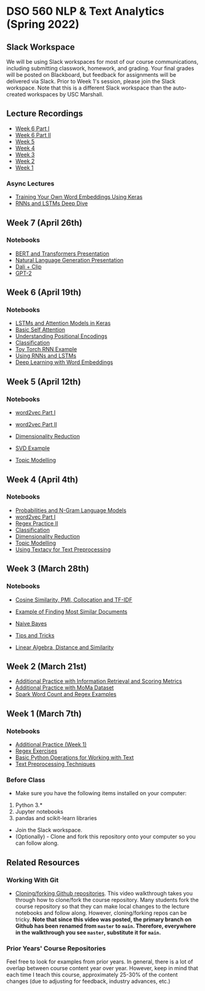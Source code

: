 # DSO 560 NLP & Text Analytics (Spring 2022)

## Slack Workspace
We will be using Slack workspaces for most of our course communications, including submitting classwork, homework, and grading. Your final grades will be posted on Blackboard, but feedback for assignments will be delivered via Slack. Prior to Week 1's session, please join the Slack workspace. 
Note that this is a different Slack workspace than the auto-created workspaces by USC Marshall.

## Lecture Recordings
* [Week 6 Part I](https://usc.zoom.us/rec/share/FkQ3aOKJ2ANY7dG6qpRywO2IwhW7Kmz0KVZpC9y_VajS-17PObwBx-Z848fWEOBZ.1Nodz6fOXOEPgkTk?startTime=1650417921000)
* [Week 6 Part II](https://usc.zoom.us/rec/share/FkQ3aOKJ2ANY7dG6qpRywO2IwhW7Kmz0KVZpC9y_VajS-17PObwBx-Z848fWEOBZ.1Nodz6fOXOEPgkTk?startTime=1650427335000)
* [Week 5](https://usc.zoom.us/rec/share/FRRbxbruCPnQy_nFL-Rav8GgCRBtuA84R2D3ubvGljFuVKiBll7J3042MPK7fHbz.FuZCwIQL_2qDUM_d)
* [Week 4](https://usc.zoom.us/rec/share/FE4QW2WEFjaVjMu2nX28r2ZsCPBzuP1vMe-zjrNjer4wI6gew4Nh6I2sTxMAODtX.AvfJKTLJXZ9LBKSN?startTime=1649208421000)
* [Week 3](https://usc.zoom.us/rec/share/pPVNZN0WvOjemQQTksSryQdjfud8K9A07n1kTrETM3vUhY2TuSmtSZllzETEo-lv.Ttq6RSnJl_LYPMx4?startTime=1648603737000)
* [Week 2](https://usc.zoom.us/rec/share/dJdXUo2GCjDrkI-DmEoFS7VVcTdtLFhmxgeslB-PGQaKDh0v0npBvMxrkeuWl06e.3-BBKkhmmMnb4AfG?startTime=1647999047000)
* [Week 1](https://usc.zoom.us/rec/share/WkQz2xhXt9FLfdW91XY_lZJu1fjyVvwfpZJ8u7Up0WeIPKuULlvNcDf4pdVKql6Z.aC_H890ztXp8imgk?startTime=1646792734000)

### Async Lectures

* [Training Your Own Word Embeddings Using Keras](https://youtu.be/Wp-Wb456kSU)
* [RNNs and LSTMs Deep Dive](https://youtu.be/Bt9zoPMzZZQ)

## Week 7 (April 26th)
### Notebooks
- [BERT and Transformers Presentation](https://docs.google.com/presentation/d/1tg9jAlMXk5YH_yjxYg4F128NcZx1-5FVNZKo0Y6GYJU/edit#slide=id.g1256ad3e9e5_0_10)
- [Natural Language Generation Presentation](https://docs.google.com/presentation/d/16ueixjMo50pvSMCcLlOCBMmoJEJ-WPUKaV8XXEFW2qw/edit#slide=id.g122664afd90_0_89)
- [Dali + Clip](https://colab.research.google.com/drive/1Q-TbYvASMPRMXCOQjkxxf72CXYjR_8Vp?usp=sharing)
- [GPT-2](https://colab.research.google.com/drive/1VLG8e7YSEwypxU-noRNhsv5dW4NfTGce)

## Week 6 (April 19th)
### Notebooks
- [LSTMs and Attention Models in Keras](https://colab.research.google.com/drive/1YJ7nFGIyjuyUaUHcTs6HrMXr2QzUXiDc)
- [Basic Self Attention](https://colab.research.google.com/drive/1VKcVEULBPYQ42uwMCcNzczmsGXoSGZt1?usp=sharing)
- [Understanding Positional Encodings](https://colab.research.google.com/drive/1P1-SDViNp3NFVQ9Z6NtDIrSjBH7pVCTP?usp=sharing)
- [Classification](https://colab.research.google.com/drive/1KKJ2kFGXNYiqa8MDtTsLDTJ6cKXCdlJN?usp=sharing)
- [Toy Torch RNN Example](https://colab.research.google.com/drive/1sZOuotJLZ8ENkZ_EB8BZXoCmS7svnvj3?usp=sharing)
- [Using RNNs and LSTMs](https://colab.research.google.com/drive/1G6bxy1OlHPeVo6zAs8TxvN5du9PHhZQf?usp=sharing)
- [Deep Learning with Word Embeddings](https://colab.research.google.com/drive/1CtQr7n6zp_mDJYpXNRSc3Fqg1JGqN194?usp=sharing)

## Week 5 (April 12th)
### Notebooks
- [word2vec Part I](https://colab.research.google.com/drive/1CIAe8e36GTvjw_mytI1_mlFJPqQZU8qB?usp=sharing)
- [word2vec Part II](https://colab.research.google.com/drive/1_Hht2TlvDT5QFZ-XGUX1LHPJF3A0JUPO)

- [Dimensionality Reduction](https://colab.research.google.com/drive/1Q18c1ngdkaGAe4qnAnPJ6qv6tZR7AtSy#scrollTo=DUXVl4y74Jzm)
- [SVD Example](https://colab.research.google.com/drive/13ZpbJxOoLWkQV16s9Au0vqx3RQNDjQe5?usp=sharing)
- [Topic Modelling](https://colab.research.google.com/drive/1tnH3a_DtbpMlXUr_X09ezOL2c4ekoNfx#scrollTo=m5KWA9b0FShn)

## Week 4 (April 4th)
### Notebooks
- [Probabilities and N-Gram Language Models](https://colab.research.google.com/drive/11GHEFTywu_uFWFjtecf-mC5PeeXHcEVM?usp=sharing)
- [word2vec Part I](https://colab.research.google.com/drive/1CIAe8e36GTvjw_mytI1_mlFJPqQZU8qB?usp=sharing)
- [Regex Practice II](https://colab.research.google.com/drive/1ejE3FQQ3A98SQGGJWJN6U8JfbNqMBuYm?usp=sharing)
- [Classification](https://colab.research.google.com/drive/1KKJ2kFGXNYiqa8MDtTsLDTJ6cKXCdlJN?usp=sharing)
- [Dimensionality Reduction](https://colab.research.google.com/drive/1Q18c1ngdkaGAe4qnAnPJ6qv6tZR7AtSy#scrollTo=DUXVl4y74Jzm)
- [Topic Modelling](https://colab.research.google.com/drive/1tnH3a_DtbpMlXUr_X09ezOL2c4ekoNfx#scrollTo=m5KWA9b0FShn)
- [Using Textacy for Text Preprocessing](https://colab.research.google.com/drive/1x7uDP18uQgERzxQXKC6RY05_IW9F0mtt)

## Week 3 (March 28th)

### Notebooks
- [Cosine Similarity, PMI, Collocation and TF-IDF](https://colab.research.google.com/drive/1DiVzTkmcvwF0b5Hn_L-YZSkQj-t_hDVU?usp=sharing)
- [Example of Finding Most Similar Documents](https://colab.research.google.com/drive/1fG1T6gMWlL-AQT7bI6TJpLIAHO1G2ESa?usp=sharing)
- [Naive Bayes](https://colab.research.google.com/drive/1J2XfQEafCLQKO4AVVHeqCVg4nyC74E86?usp=sharing)
- [Tips and Tricks](https://colab.research.google.com/drive/1JEj3tF69_B0XSYNyt9Oei4DSxPqVcaad?usp=sharing)

- [Linear Algebra, Distance and Similarity](https://colab.research.google.com/drive/1CrwxdViIf2RFK0hu7rfALviGcAnFsiaZ?usp=sharing)


## Week 2 (March 21st)
- [Additional Practice with Information Retrieval and Scoring Metrics](https://colab.research.google.com/drive/1Ls90FpBt4UA3epTJJPuvnVgEAyBrJrPt#scrollTo=t7QRI4ZnkdXq)
- [Additional Practice with MoMa Dataset](https://colab.research.google.com/drive/1ShrXvEhjYX2UpcWfHZttjwvfkg9sICJM?usp=sharing)
- [Spark Word Count and Regex Examples](https://databricks-prod-cloudfront.cloud.databricks.com/public/4027ec902e239c93eaaa8714f173bcfc/5232729486082968/1540886924384845/4388619205012290/latest.html)

## Week 1 (March 7th)

### Notebooks

- [Additional Practice (Week 1)](https://colab.research.google.com/drive/188c831NLwIJDxOq9gNrr8cetRGeLvyR_?usp=sharing)
- [Regex Exercises](https://colab.research.google.com/drive/1HlAVLTZ0S9qbOlp9NuSarBQpbCe9--hx?usp=sharing)
- [Basic Python Operations for Working with Text](https://colab.research.google.com/drive/18ZnVWNOEezUTB8ax7YF2P2xgyvtUUkf3?usp=sharing)
- [Text Preprocessing Techniques](https://colab.research.google.com/drive/16Ojv3l7tY9E3zWfZUxe-FSq7UEs5hfuS?usp=sharing)

### Before Class
* Make sure you have the following items installed on your computer:
1. Python 3.*
2. Jupyter notebooks
3. pandas and scikit-learn libraries

* Join the Slack workspace.
* (Optionally) - Clone and fork this repository onto your computer so you can follow along.

## Related Resources

### Working With Git
* [Cloning/forking Github repositories](https://www.youtube.com/watch?v=vRxUGhMYHGQ). This video walkthrough takes you through how to clone/fork the course repository. Many students fork the course repository so that they can make local changes to the lecture notebooks and follow along. However, cloning/forking repos can be tricky. **Note that since this video was posted, the primary branch on Github has been renamed from `master` to `main`. Therefore, everywhere in the walkthrough you see `master`, substitute it for `main`.**

### Prior Years' Course Repositories

Feel free to look for examples from prior years. In general, there is a lot of overlap between course content year over year. However, keep in mind that each time I teach this course, approximately 25-30% of the content changes (due to adjusting for feedback, industry advances, etc.)
